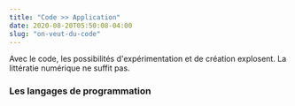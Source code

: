 ```yaml
---
title: "Code >> Application"
date: 2020-08-20T05:50:08-04:00
slug: "on-veut-du-code"
---
```


Avec le code, les possibilités d'expérimentation et de création explosent.
La littératie numérique ne suffit pas.

<!--more-->

### Les langages de programmation

<!--

## Je contrôle mon ordinateur avec un LANGAGE

## Le défi de l'ergonomie existe toujours avec un LANGAGE, mais c'est beaucoup moins un défi

Ce qui veut dire:

1. Systèmes beaucoup plus simples et plus sécuritaires
1. Coût de développement moindre
1. Collaboration beaucoup plus facile (parce qu'on le fait directement dans le langage)


## Software usability

(ISO standard)

* Learnability
* Efficiency
* Memorability
* Errors
* Satisfaction


À noter que Bash est supérieur à n'importe quel gestionnaire de fichier graphique. Et ce même si Bash est super vieux et qu'on peut facilement imaginer un meilleur Bash avec une inferface graphique à la IDE.

Avec un interface graphique, l'ergonomie est difficile. Avec un langage, c'est excellent par défaut (et évidemment pourrait être encore mieux, mais ce n'est jamais terrible si le langage est bon).


## Norman's principles

1. Affordance
1. Visibility
1. Feedback
1. Constraints
1. Mapping
1. Consistency

-->
